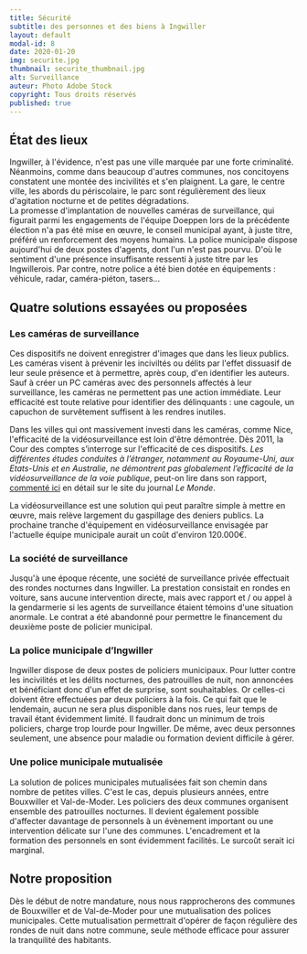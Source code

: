 ```yaml
---
title: Sécurité
subtitle: des personnes et des biens à Ingwiller
layout: default
modal-id: 8
date: 2020-01-20
img: securite.jpg
thumbnail: securite_thumbnail.jpg
alt: Surveillance
auteur: Photo Adobe Stock
copyright: Tous droits réservés
published: true
---
```


## État des lieux ##
Ingwiller, à l'évidence, n'est pas une ville marquée par une forte criminalité. Néanmoins, comme dans beaucoup d'autres communes, nos concitoyens constatent une montée des incivilités et s'en plaignent. La gare, le centre ville, les abords du périscolaire, le parc sont régulièrement des lieux d'agitation nocturne et de petites dégradations.  
La promesse d'implantation de nouvelles caméras de surveillance, qui figurait parmi les engagements de l'équipe Doeppen lors de la précédente élection n'a pas été mise en œuvre, le conseil municipal ayant, à juste titre, préféré un renforcement des moyens humains.
La police municipale dispose aujourd'hui de deux postes d'agents, dont l'un n'est pas pourvu. D'où le sentiment d'une présence insuffisante ressenti à juste titre par les Ingwillerois. Par contre, notre police a été bien dotée en équipements : véhicule, radar, caméra-piéton, tasers... 

## Quatre solutions essayées ou proposées ##

### Les caméras de surveillance ###
Ces dispositifs ne doivent enregistrer d'images que dans les lieux publics. Les caméras visent à prévenir les inciviltés ou délits par l'effet dissuasif de leur seule présence et à permettre, après coup, d'en identifier les auteurs. Sauf à créer un PC caméras avec des personnels affectés à leur surveillance, les caméras ne permettent pas une action immédiate. 
Leur efficacité est toute relative pour identifier des délinquants : une cagoule, un capuchon de survêtement suffisent à les rendres inutiles. 

Dans les villes qui ont massivement investi dans les caméras, comme Nice, l'efficacité de la vidéosurveillance est loin d'être démontrée.
Dès 2011, la Cour des comptes s’interroge sur l'efficacité de ces dispositifs. *Les différentes études conduites à l’étranger, notamment au Royaume-Uni, aux Etats-Unis et en Australie, ne démontrent pas globalement l’efficacité de la vidéosurveillance de la voie publique*, peut-on lire dans son rapport, <a href="https://www.lemonde.fr/blog/bugbrother/2011/07/14/la-cour-des-comptes-enterre-la-videosurveillance/" target="_blank">commenté ici</a> en détail sur le site du journal *Le Monde*.  

La vidéosurveillance est une solution qui peut paraître simple à mettre en œuvre, mais relève largement du gaspillage des deniers publics. La prochaine tranche d'équipement en vidéosurveillance envisagée par l'actuelle équipe municipale aurait un coût d'environ 120.000€. 

### La société de surveillance  ###
Jusqu'à une époque récente, une société de surveillance privée effectuait des rondes nocturnes dans Ingwiller. La prestation consistait en rondes en voiture, sans aucune intervention directe, mais avec rapport et / ou appel à la gendarmerie si les agents de surveillance étaient témoins d'une situation anormale. Le contrat a été abandonné pour permettre le financement du deuxième poste de policier municipal.

### La police municipale d’Ingwiller ###
Ingwiller dispose de deux postes de policiers municipaux. Pour lutter contre les incivilités et les délits nocturnes, des patrouilles de nuit, non annoncées et bénéficiant donc d'un effet de surprise, sont souhaitables. Or celles-ci doivent être effectuées par deux policiers à la fois. Ce qui fait que le lendemain, aucun ne sera plus disponible dans nos rues, leur temps de travail étant évidemment limité. Il faudrait donc un minimum de trois policiers, charge trop lourde pour Ingwiller. De même, avec deux personnes seulement, une absence pour maladie ou formation devient difficile à gérer.

### Une police municipale mutualisée ###
La solution de polices municipales mutualisées fait son chemin dans nombre de petites villes. C'est le cas, depuis plusieurs années, entre Bouxwiller et Val-de-Moder. Les policiers des deux communes organisent ensemble des patrouilles nocturnes. Il devient également possible d'affecter davantage de personnels à un évènement important ou une intervention délicate sur l'une des communes. L'encadrement et la formation des personnels en sont évidemment facilités. Le surcoût serait ici marginal.

## Notre proposition ##  
Dès le début de notre mandature, nous nous rapprocherons des communes de Bouxwiller et de Val-de-Moder pour une mutualisation des polices municipales. Cette mutualisation permettrait d'opérer de façon régulière des rondes de nuit dans notre commune, seule méthode efficace pour assurer la tranquilité des habitants.  